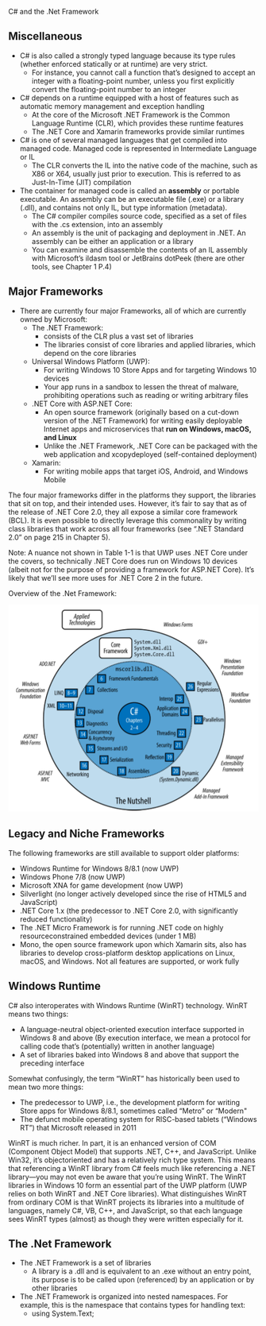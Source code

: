 C# and the .Net Framework

## Miscellaneous

- C# is also called a strongly typed language because its type rules (whether enforced statically or at runtime) are very strict.
  - For instance, you cannot call a function that’s designed to accept an integer with a floating-point number, unless you first explicitly convert the floating-point number to an integer
- C# depends on a runtime equipped with a host of features such as automatic memory management and exception handling
  - At the core of the Microsoft .NET Framework is the Common Language Runtime (CLR), which provides these runtime features
  - The .NET Core and Xamarin frameworks provide similar runtimes
- C# is one of several managed languages that get compiled into managed code. Managed code is represented in Intermediate Language or IL
  - The CLR converts the IL into the native code of the machine, such as X86 or X64, usually just prior to execution. This is referred to as Just-In-Time (JIT) compilation
- The container for managed code is called an __assembly__ or portable executable. An assembly can be an executable file (.exe) or a library (.dll), and contains not only IL, but type information (metadata).
  - The C# compiler compiles source code, specified as a set of files with the .cs extension, into an assembly
  - An assembly is the unit of packaging and deployment in .NET. An assembly can be either an application or a library
  - You can examine and disassemble the contents of an IL assembly with Microsoft’s ildasm tool or JetBrains dotPeek (there are other tools, see Chapter 1 P.4)

## Major Frameworks

- There are currently four major Frameworks, all of which are currently owned by Microsoft:
  - The .NET Framework:
    - consists of the CLR plus a vast set of libraries
    - The libraries consist of core libraries and applied libraries, which depend on the core libraries
  - Universal Windows Platform (UWP):
    - For writing Windows 10 Store Apps and for targeting Windows 10 devices
    - Your app runs in a sandbox to lessen the threat of malware, prohibiting operations such as reading or writing arbitrary files
  - .NET Core with ASP.NET Core:
    - An open source framework (originally based on a cut-down version of the .NET Framework) for writing easily deployable Internet apps and microservices that __run on Windows, macOS, and Linux__
    - Unlike the .NET Framework, .NET Core can be packaged with the web application and xcopydeployed (self-contained deployment)
  - Xamarin:
    - For writing mobile apps that target iOS, Android, and Windows Mobile

The four major frameworks differ in the platforms they support, the libraries that sit on top, and their intended uses.  However, it’s fair to say that as of the release of .NET Core 2.0, they all expose a similar core framework (BCL). It is even possible to directly leverage this commonality by writing class libraries that work across all four frameworks (see “.NET Standard 2.0” on page 215 in Chapter 5).  

Note: A nuance not shown in Table 1-1 is that UWP uses .NET Core under the covers, so technically .NET Core does run on Windows 10 devices (albeit not for the purpose of providing a framework for ASP.NET Core). It’s likely that we’ll see more uses for .NET Core 2 in the future.

Overview of the .Net Framework:

![NetFramework](ressources/NetFramework.PNG)

## Legacy and Niche Frameworks

The following frameworks are still available to support older platforms:

- Windows Runtime for Windows 8/8.1 (now UWP)
- Windows Phone 7/8 (now UWP)
- Microsoft XNA for game development (now UWP)
- Silverlight (no longer actively developed since the rise of HTML5 and JavaScript)
- .NET Core 1.x (the predecessor to .NET Core 2.0, with significantly reduced functionality)
- The .NET Micro Framework is for running .NET code on highly resourceconstrained embedded devices (under 1 MB)
- Mono, the open source framework upon which Xamarin sits, also has libraries to develop cross-platform desktop applications on Linux, macOS, and Windows. Not all features are supported, or work fully

## Windows Runtime

C# also interoperates with Windows Runtime (WinRT) technology. WinRT means two things:

- A language-neutral object-oriented execution interface supported in Windows 8 and above (By execution interface, we mean a protocol for calling code that’s (potentially) written in another language)
- A set of libraries baked into Windows 8 and above that support the preceding interface

Somewhat confusingly, the term “WinRT” has historically been used to mean two more things:

- The predecessor to UWP, i.e., the development platform for writing Store apps for Windows 8/8.1, sometimes called “Metro” or “Modern"
- The defunct mobile operating system for RISC-based tablets (“Windows RT”) that Microsoft released in 2011

WinRT is much richer. In part, it is an enhanced version of COM (Component Object Model) that supports .NET, C++, and JavaScript. Unlike Win32, it’s objectoriented and has a relatively rich type system. This means that referencing a WinRT library from C# feels much like referencing a .NET library—you may not even be aware that you’re using WinRT. The WinRT libraries in Windows 10 form an essential part of the UWP platform (UWP relies on both WinRT and .NET Core libraries). What distinguishes WinRT from ordinary COM is that WinRT projects its libraries into a multitude of languages, namely C#, VB, C++, and JavaScript, so that each language sees WinRT types (almost) as though they were written especially for it.

## The .Net Framework

- The .NET Framework is a set of libraries
  - A library is a .dll and is equivalent to an .exe without an entry point, its purpose is to be called upon (referenced) by an application or by other libraries
- The .NET Framework is organized into nested namespaces. For example, this is the namespace that contains types for handling text:
  - using System.Text;